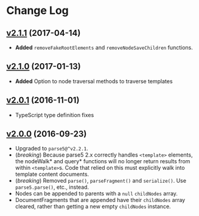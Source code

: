 # Change Log

## [v2.1.1](https://github.com/Polymer/dom5/tree/v2.1.1) (2017-04-14)
- **Added** `removeFakeRootElements` and `removeNodeSaveChildren` functions.

## [v2.1.0](https://github.com/Polymer/dom5/tree/v2.1.0) (2017-01-13)
- **Added** Option to node traversal methods to traverse templates

## [v2.0.1](https://github.com/Polymer/dom5/tree/v2.0.1) (2016-11-01)
- TypeScript type definition fixes

## [v2.0.0](https://github.com/Polymer/dom5/tree/v2.0.0) (2016-09-23)
- Upgraded to `parse5@^v2.2.1`.
- (*breaking*) Because parse5 2.x correctly handles `<template>` elements,
  the nodeWalk* and query* functions will no longer return results from within
  `<template>`s. Code that relied on this must explicitly walk into template
  content documents.
- (*breaking*) Removed `parse()`, `parseFragment()` and `serialize()`. Use
  `parse5.parse()`, etc., instead.
- Nodes can be appended to parents with a `null` `childNodes` array.
- DocumentFragments that are appended have their `childNodes` array cleared,
  rather than getting a new empty `childNodes` instance.
